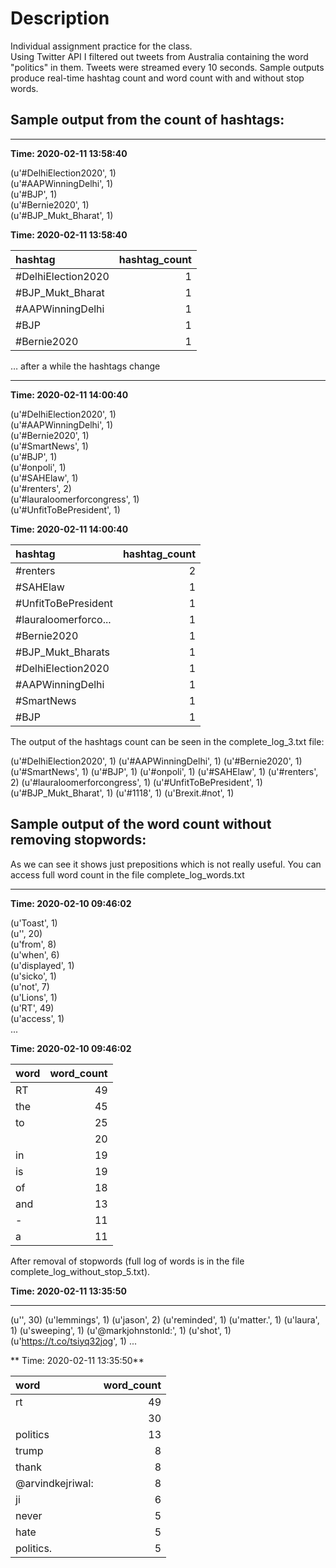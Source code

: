 # Description

Individual assignment practice for the class.  
Using Twitter API I filtered out tweets from Australia containing the word "politics" in them. Tweets were streamed every 10 seconds. Sample outputs produce real-time hashtag count and word count with and without stop words.

## Sample output from the count of hashtags:

***
**Time: 2020-02-11 13:58:40**

(u'#DelhiElection2020', 1)  
(u'#AAPWinningDelhi', 1)  
(u'#BJP', 1)  
(u'#Bernie2020', 1)   
(u'#BJP_Mukt_Bharat', 1)    

**Time: 2020-02-11 13:58:40**

|hashtag|hashtag_count|
| :-  |      -:   |
|#DelhiElection2020|1|
|#BJP_Mukt_Bharat|1|
|#AAPWinningDelhi|1|
|  #BJP|1|
|  #Bernie2020|1|


… after a while the hashtags change
***

**Time: 2020-02-11 14:00:40**

(u'#DelhiElection2020', 1)  
(u'#AAPWinningDelhi', 1)  
(u'#Bernie2020', 1)  
(u'#SmartNews', 1)  
(u'#BJP', 1)  
(u'#onpoli', 1)  
(u'#SAHElaw', 1)  
(u'#renters', 2)  
(u'#lauraloomerforcongress', 1)  
(u'#UnfitToBePresident', 1)  

**Time: 2020-02-11 14:00:40**

|hashtag|hashtag_count|
| :-  |      -:   |
|#renters|2|
|#SAHElaw|1|
|#UnfitToBePresident|1|
|#lauraloomerforco...|1|
| #Bernie2020|1|
|#BJP_Mukt_Bharats|1|
|#DelhiElection2020|1|
|#AAPWinningDelhi|1|
|#SmartNews|1|
| #BJP|1|

The output of the hashtags count can be seen in the complete_log_3.txt file:

(u'#DelhiElection2020', 1)
(u'#AAPWinningDelhi', 1)
(u'#Bernie2020', 1)
(u'#SmartNews', 1)
(u'#BJP', 1)
(u'#onpoli', 1)
(u'#SAHElaw', 1)
(u'#renters', 2)
(u'#lauraloomerforcongress', 1)
(u'#UnfitToBePresident', 1)
(u'#BJP_Mukt_Bharat', 1)
(u'#1118', 1)
(u'Brexit.#not', 1)

## Sample output of the word count without removing stopwords:

As we can see it shows just prepositions which is not really useful. You can access full word count in the file complete_log_words.txt
***
**Time: 2020-02-10 09:46:02**

(u'Toast', 1)  
(u'', 20)  
(u'from', 8)  
(u'when', 6)  
(u'displayed', 1)  
(u'sicko', 1)  
(u'not', 7)  
(u'Lions', 1)  
(u'RT', 49)  
(u'access', 1)  
...  


**Time: 2020-02-10 09:46:02**

|word|word_count|
| :-  |      -:   |
|RT|49|
|the|45|
|to|25|
|  |20|
|in|19|
|is|19|
|of|18|
|and|13|
|-|11|
|a|11|


After removal of stopwords  (full log of words is in the file complete_log_without_stop_5.txt).

**Time: 2020-02-11 13:35:50**
***
(u'', 30)
(u'lemmings', 1)
(u'jason', 2)
(u'reminded', 1)
(u'matter.', 1)
(u'laura', 1)
(u'sweeping', 1)
(u'@markjohnstonld:', 1)
(u'shot', 1)
(u'https://t.co/tsiyq32jog', 1)
...

** Time: 2020-02-11 13:35:50**

|word|word_count|
| :-  |      -:   |
|rt|49|
| |30|
|politics|13|
|trump|8|
|thank|8|
|@arvindkejriwal:|8|
|ji|6|
|never|5|
|hate|5|
|politics.|5|
